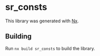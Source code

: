 # sr_consts

This library was generated with [Nx](https://nx.dev).

## Building

Run `nx build sr_consts` to build the library.
